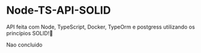 # Node-TS-API-SOLID
API feita com Node, TypeScript, Docker, TypeOrm e postgress utilizando os princípios SOLID!🥕

Nao concluido
